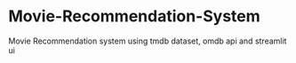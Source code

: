 # Movie-Recommendation-System
Movie Recommendation system using tmdb dataset, omdb api and streamlit ui
